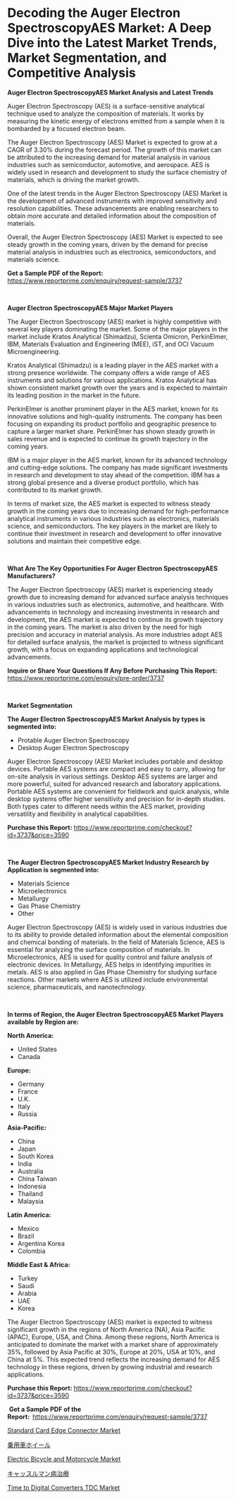 <p><h1>Decoding the Auger Electron SpectroscopyAES Market: A Deep Dive into the Latest Market Trends, Market Segmentation, and Competitive Analysis</h1></p><p><strong>Auger Electron SpectroscopyAES Market Analysis and Latest Trends</strong></p>
<p><p>Auger Electron Spectroscopy (AES) is a surface-sensitive analytical technique used to analyze the composition of materials. It works by measuring the kinetic energy of electrons emitted from a sample when it is bombarded by a focused electron beam.</p><p>The Auger Electron Spectroscopy (AES) Market is expected to grow at a CAGR of 3.30% during the forecast period. The growth of this market can be attributed to the increasing demand for material analysis in various industries such as semiconductor, automotive, and aerospace. AES is widely used in research and development to study the surface chemistry of materials, which is driving the market growth.</p><p>One of the latest trends in the Auger Electron Spectroscopy (AES) Market is the development of advanced instruments with improved sensitivity and resolution capabilities. These advancements are enabling researchers to obtain more accurate and detailed information about the composition of materials.</p><p>Overall, the Auger Electron Spectroscopy (AES) Market is expected to see steady growth in the coming years, driven by the demand for precise material analysis in industries such as electronics, semiconductors, and materials science.</p></p>
<p><strong>Get a Sample PDF of the Report:&nbsp;</strong> <a href="https://www.reportprime.com/enquiry/request-sample/3737">https://www.reportprime.com/enquiry/request-sample/3737</a></p>
<p>&nbsp;</p>
<p><strong>Auger Electron SpectroscopyAES Major Market Players</strong></p>
<p><p>The Auger Electron Spectroscopy (AES) market is highly competitive with several key players dominating the market. Some of the major players in the market include Kratos Analytical (Shimadzu), Scienta Omicron, PerkinElmer, IBM, Materials Evaluation and Engineering (MEE), iST, and OCI Vacuum Microengineering.</p><p>Kratos Analytical (Shimadzu) is a leading player in the AES market with a strong presence worldwide. The company offers a wide range of AES instruments and solutions for various applications. Kratos Analytical has shown consistent market growth over the years and is expected to maintain its leading position in the market in the future.</p><p>PerkinElmer is another prominent player in the AES market, known for its innovative solutions and high-quality instruments. The company has been focusing on expanding its product portfolio and geographic presence to capture a larger market share. PerkinElmer has shown steady growth in sales revenue and is expected to continue its growth trajectory in the coming years.</p><p>IBM is a major player in the AES market, known for its advanced technology and cutting-edge solutions. The company has made significant investments in research and development to stay ahead of the competition. IBM has a strong global presence and a diverse product portfolio, which has contributed to its market growth.</p><p>In terms of market size, the AES market is expected to witness steady growth in the coming years due to increasing demand for high-performance analytical instruments in various industries such as electronics, materials science, and semiconductors. The key players in the market are likely to continue their investment in research and development to offer innovative solutions and maintain their competitive edge.</p></p>
<p>&nbsp;</p>
<p><strong>What Are The Key Opportunities For Auger Electron SpectroscopyAES Manufacturers?</strong></p>
<p><p>The Auger Electron Spectroscopy (AES) market is experiencing steady growth due to increasing demand for advanced surface analysis techniques in various industries such as electronics, automotive, and healthcare. With advancements in technology and increasing investments in research and development, the AES market is expected to continue its growth trajectory in the coming years. The market is also driven by the need for high precision and accuracy in material analysis. As more industries adopt AES for detailed surface analysis, the market is projected to witness significant growth, with a focus on expanding applications and technological advancements.</p></p>
<p><strong>Inquire or Share Your Questions If Any Before Purchasing This Report:</strong> <a href="https://www.reportprime.com/enquiry/pre-order/3737">https://www.reportprime.com/enquiry/pre-order/3737</a></p>
<p>&nbsp;</p>
<p><strong>Market Segmentation</strong></p>
<p><strong>The Auger Electron SpectroscopyAES Market Analysis by types is segmented into:</strong></p>
<p><ul><li>Protable Auger Electron Spectroscopy</li><li>Desktop Auger Electron Spectroscopy</li></ul></p>
<p><p>Auger Electron Spectroscopy (AES) Market includes portable and desktop devices. Portable AES systems are compact and easy to carry, allowing for on-site analysis in various settings. Desktop AES systems are larger and more powerful, suited for advanced research and laboratory applications. Portable AES systems are convenient for fieldwork and quick analysis, while desktop systems offer higher sensitivity and precision for in-depth studies. Both types cater to different needs within the AES market, providing versatility and flexibility in analytical capabilities.</p></p>
<p><strong>Purchase this Report:&nbsp;</strong><a href="https://www.reportprime.com/checkout?id=3737&price=3590">https://www.reportprime.com/checkout?id=3737&price=3590</a></p>
<p>&nbsp;</p>
<p><strong>The Auger Electron SpectroscopyAES Market Industry Research by Application is segmented into:</strong></p>
<p><ul><li>Materials Science</li><li>Microelectronics</li><li>Metallurgy</li><li>Gas Phase Chemistry</li><li>Other</li></ul></p>
<p><p>Auger Electron Spectroscopy (AES) is widely used in various industries due to its ability to provide detailed information about the elemental composition and chemical bonding of materials. In the field of Materials Science, AES is essential for analyzing the surface composition of materials. In Microelectronics, AES is used for quality control and failure analysis of electronic devices. In Metallurgy, AES helps in identifying impurities in metals. AES is also applied in Gas Phase Chemistry for studying surface reactions. Other markets where AES is utilized include environmental science, pharmaceuticals, and nanotechnology.</p></p>
<p>&nbsp;</p>
<p><strong>In terms of Region, the Auger Electron SpectroscopyAES Market Players available by Region are:</strong></p>
<p>
    <p> <strong> North America: </strong>
        <ul>
            <li>United States</li>
            <li>Canada</li>
        </ul>
        </p> 
    <p> <strong> Europe: </strong>
        <ul>
            <li>Germany</li>
            <li>France</li>
            <li>U.K.</li>
            <li>Italy</li>
            <li>Russia</li>
        </ul>
        </p> 
    <p> <strong> Asia-Pacific: </strong>
        <ul>
            <li>China</li>
            <li>Japan</li>
            <li>South Korea</li>
            <li>India</li>
            <li>Australia</li>
            <li>China Taiwan</li>
            <li>Indonesia</li>
            <li>Thailand</li>
            <li>Malaysia</li>
        </ul>
        </p> 
    <p> <strong> Latin America: </strong>
        <ul>
            <li>Mexico</li>
            <li>Brazil</li>
            <li>Argentina Korea</li>
            <li>Colombia</li>
        </ul>
        </p> 
    <p> <strong> Middle East & Africa: </strong>
        <ul>
            <li>Turkey</li>
            <li>Saudi</li>
            <li>Arabia</li>
            <li>UAE</li>
            <li>Korea</li>
        </ul>
    </p>
    </p>
<p><p>The Auger Electron Spectroscopy (AES) market is expected to witness significant growth in the regions of North America (NA), Asia Pacific (APAC), Europe, USA, and China. Among these regions, North America is anticipated to dominate the market with a market share of approximately 35%, followed by Asia Pacific at 30%, Europe at 20%, USA at 10%, and China at 5%. This expected trend reflects the increasing demand for AES technology in these regions, driven by growing industrial and research applications.</p></p>
<p><strong>Purchase this Report: </strong><a href="https://www.reportprime.com/checkout?id=3737&price=3590">https://www.reportprime.com/checkout?id=3737&price=3590</a></p>
<p>&nbsp;<strong>Get a Sample PDF of the Report:&nbsp;&nbsp;</strong><a href="https://www.reportprime.com/enquiry/request-sample/3737">https://www.reportprime.com/enquiry/request-sample/3737</a></p>
<p><strong></strong></p>
<p><p><a href="https://github.com/brentleyjimmiealvaradoz4l1rea/Market-Research-Report-List-1/blob/main/standard-card-edge-connector-market.md">Standard Card Edge Connector Market</a></p><p><a href="https://medium.com/@rexkhler2023/%E4%B9%97%E7%94%A8%E8%BB%8A%E7%94%A8%E3%83%9B%E3%82%A4%E3%83%BC%E3%83%AB%E5%B8%82%E5%A0%B4-2031%E5%B9%B4%E3%81%BE%E3%81%A7%E3%81%AE%E3%83%88%E3%83%AC%E3%83%B3%E3%83%89-%E4%BA%88%E6%B8%AC-%E3%81%8A%E3%82%88%E3%81%B3%E7%AB%B6%E4%BA%89%E5%88%86%E6%9E%90-767211398cd5">乗用車ホイール</a></p><p><a href="https://issuu.com/reportprime-2/docs/electric-bicycle-and-motorcycle-market-size-2030.p">Electric Bicycle and Motorcycle Market</a></p><p><a href="https://github.com/EstaSprer20231/Market-Research-Report-List-1/blob/main/968686314637.md">キャッスルマン病治療</a></p><p><a href="https://github.com/eeaveuhhh/Market-Research-Report-List-2/blob/main/time-to-digital-converters-tdc-market.md">Time to Digital Converters TDC Market</a></p></p>